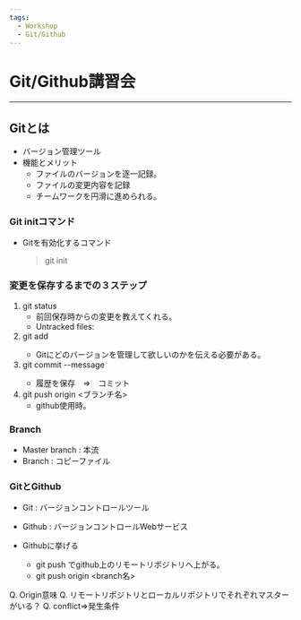 ```yaml
---
tags:
  - Workshop
  - Git/Github
---
```


# Git/Github講習会
***
## Gitとは
* バージョン管理ツール
* 機能とメリット
  * ファイルのバージョンを逐一記録。
  * ファイルの変更内容を記録
  * チームワークを円滑に進められる。

### Git initコマンド
* Gitを有効化するコマンド
  > git init

### 変更を保存するまでの３ステップ
1. git status
    * 前回保存時からの変更を教えてくれる。
    * Untracked files: 
1. git add <file name>
    * Gitにどのバージョンを管理して欲しいのかを伝える必要がある。
1. git commit --message <message>
    * 履歴を保存　⇒　コミット
4. git push origin <ブランチ名>
    * github使用時。

### Branch
* Master branch : 本流
* Branch : コピーファイル

### GitとGithub
* Git : バージョンコントロールツール
* Github : バージョンコントロールWebサービス

* Githubに挙げる
  * git push でgithub上のリモートリポジトリへ上がる。
  * git push origin <branch名>


Q. Origin意味
Q. リモートリポジトリとローカルリポジトリでそれぞれマスターがいる？
Q. conflict⇒発生条件
